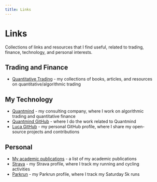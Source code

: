 ```yaml
---
title: Links
---
```


# Links

Collections of links and resources that I find useful, related to trading, finance, technology, and personal interests.


## Trading and Finance

* [Quantitative Trading](https://drive.google.com/drive/folders/0B2CzcAI7CgmJN2MzQ3Brby0wLXc?resourcekey=0-3KCpFYCtHMWe84bPsbf-CA&usp=drive_link) - my collections of books, articles, and resources on quantitative/algorithmic trading

## My Technology

* [Quantmind](https://quantmind.com/) - my consulting company, where I work on algorithmic trading and quantitative finance
* [Quantmind GitHub](https://github.com/quantmind) - where I do the work related to Quantmind
* [Luca GitHub](https://github.com/lsbardel) -  my personal GitHub profile, where I share my open-source projects and contributions

## Personal

* [My academic publications](https://scholar.google.com/citations?user=jV80M7QAAAAJ&hl=en) - a list of my academic publications
* [Strava](https://www.strava.com/athletes/2280052) - my Strava profile, where I track my running and cycling activities
* [Parkrun](https://www.parkrun.org.uk/parkrunner/278519/all/) - my Parkrun profile, where I track my Saturday 5k runs
